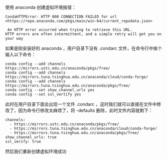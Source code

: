 使用 anaconda 创建虚拟环境报错：

	CondaHTTPError: HTTP 000 CONNECTION FAILED for url <https://repo.anaconda.com/pkgs/main/win-64/current_repodata.json>
	
	 An HTTP error occurred when trying to retrieve this URL.
	HTTP errors are often intermittent, and a simple retry will get you on your way
	
如果是刚安装好的 anaconda ，用户目录下没有 .condarc 文件，在命令行中挨个输入以下命令：

	conda config --add channels https://mirrors.ustc.edu.cn/anaconda/pkgs/free/
	conda config --add channels https://mirrors.tuna.tsinghua.edu.cn/anaconda/cloud/conda-forge/
	conda config --add channels https://mirrors.tuna.tsinghua.edu.cn/anaconda/pkgs/free/
	conda config --set show_channel_urls yes
	conda config --set ssl_vertify yes
	
此时在用户目录下面会出现一个文件 .condarc ，这时我们就可以直接在文件中修改了，因为命令行修改太麻烦了，将 -defaults 删除，此时文件内容就剩下：

	channels:
	  - https://mirrors.ustc.edu.cn/anaconda/pkgs/free/
	  - https://mirrors.tuna.tsinghua.edu.cn/anaconda/cloud/conda-forge/
	  - https://mirrors.tuna.tsinghua.edu.cn/anaconda/pkgs/free/
	show_channel_urls: true
	ssl_verify: true

然后我们重新创建虚拟环境成功